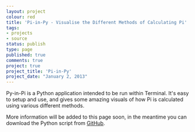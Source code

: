 ```yaml
---
layout: project
colour: red
title: 'Pi-in-Py - Visualise the Different Methods of Calculating Pi'
tags:
- projects
- source
status: publish
type: page
published: true
comments: true
project: true
project_title: 'Pi-in-Py'
project_date: "January 2, 2013"
---
```

Py-in-Pi is a Python application intended to be run within Terminal. It's easy to setup and use, and gives some amazing visuals of how Pi is calculated using various different methods.

More information will be added to this page soon, in the meantime you can download the Python script from [GitHub](https://github.com/ChrisMorrisOrg/Pi-in-Py).

